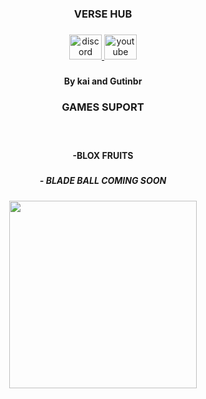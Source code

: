 <h3 align="center">VERSE HUB</h3>

<div align="left">
</div>

###

<div align="center">
  <a href="kaii.mp4" target="_blank">
    <img src="https://raw.githubusercontent.com/maurodesouza/profile-readme-generator/master/src/assets/icons/social/discord/default.svg" width="52" height="40" alt="discord logo"  />
  </a>
  <a href="k7mano" target="_blank">
    <img src="https://raw.githubusercontent.com/maurodesouza/profile-readme-generator/master/src/assets/icons/social/youtube/default.svg" width="52" height="40" alt="youtube logo"  />
  </a>
</div>

###

<h4 align="center">By kai and Gutinbr</h4>

###

<h3 align="center">GAMES SUPORT</h3>

###

<br clear="both">

<h4 align="center">-BLOX FRUITS</h4>

###

<h5 align="center">- BLADE BALL COMING SOON</h5>

###

<div align="center">
  <img height="300" src="https://i.pinimg.com/564x/05/81/db/0581db7454290f27331a4048adbeb0cd.jpg"  />
</div>

###
